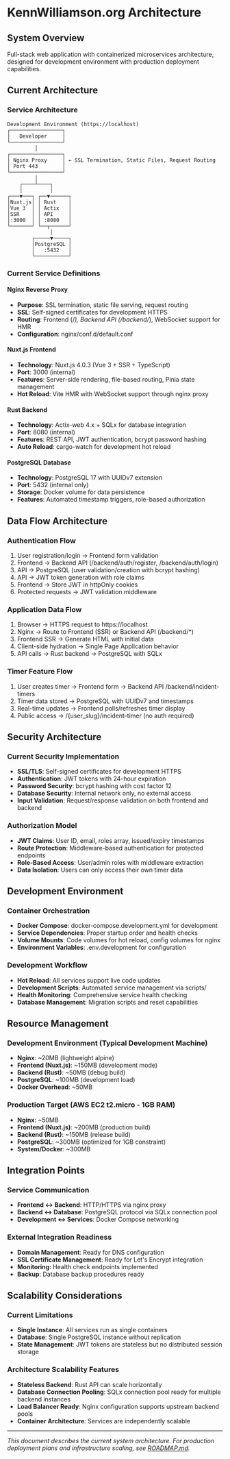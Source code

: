 # KennWilliamson.org Architecture

## System Overview
Full-stack web application with containerized microservices architecture, designed for development environment with production deployment capabilities.

## Current Architecture

### Service Architecture
```
Development Environment (https://localhost)
┌─────────────────┐
│   Developer     │
└─────────────────┘
         │
┌─────────────────┐
│ Nginx Proxy     │ ← SSL Termination, Static Files, Request Routing
│ Port 443        │
└─────────────────┘
         │
    ┌────┴────┐
    │         │
┌───▼───┐ ┌──▼──────┐
│Nuxt.js│ │ Rust    │
│Vue 3  │ │ Actix   │
│SSR    │ │ API     │
│:3000  │ │ :8080   │
└───────┘ └──┬──────┘
              │
        ┌─────▼─────┐
        │PostgreSQL │
        │   :5432   │
        └───────────┘
```

### Current Service Definitions

#### Nginx Reverse Proxy
- **Purpose**: SSL termination, static file serving, request routing
- **SSL**: Self-signed certificates for development HTTPS
- **Routing**: Frontend (/*), Backend API (/backend/*), WebSocket support for HMR
- **Configuration**: nginx/conf.d/default.conf

#### Nuxt.js Frontend
- **Technology**: Nuxt.js 4.0.3 (Vue 3 + SSR + TypeScript)
- **Port**: 3000 (internal)
- **Features**: Server-side rendering, file-based routing, Pinia state management
- **Hot Reload**: Vite HMR with WebSocket support through nginx proxy

#### Rust Backend
- **Technology**: Actix-web 4.x + SQLx for database integration
- **Port**: 8080 (internal)
- **Features**: REST API, JWT authentication, bcrypt password hashing
- **Auto Reload**: cargo-watch for development hot reload

#### PostgreSQL Database
- **Technology**: PostgreSQL 17 with UUIDv7 extension
- **Port**: 5432 (internal only)
- **Storage**: Docker volume for data persistence
- **Features**: Automated timestamp triggers, role-based authorization

## Data Flow Architecture

### Authentication Flow
1. User registration/login → Frontend form validation
2. Frontend → Backend API (/backend/auth/register, /backend/auth/login)
3. API → PostgreSQL (user validation/creation with bcrypt hashing)
4. API → JWT token generation with role claims
5. Frontend → Store JWT in httpOnly cookies
6. Protected requests → JWT validation middleware

### Application Data Flow
1. Browser → HTTPS request to https://localhost
2. Nginx → Route to Frontend (SSR) or Backend API (/backend/*)
3. Frontend SSR → Generate HTML with initial data
4. Client-side hydration → Single Page Application behavior
5. API calls → Rust backend → PostgreSQL with SQLx

### Timer Feature Flow
1. User creates timer → Frontend form → Backend API /backend/incident-timers
2. Timer data stored → PostgreSQL with UUIDv7 and timestamps
3. Real-time updates → Frontend polls/refreshes timer display
4. Public access → /{user_slug}/incident-timer (no auth required)

## Security Architecture

### Current Security Implementation
- **SSL/TLS**: Self-signed certificates for development HTTPS
- **Authentication**: JWT tokens with 24-hour expiration
- **Password Security**: bcrypt hashing with cost factor 12
- **Database Security**: Internal network only, no external access
- **Input Validation**: Request/response validation on both frontend and backend

### Authorization Model
- **JWT Claims**: User ID, email, roles array, issued/expiry timestamps
- **Route Protection**: Middleware-based authentication for protected endpoints
- **Role-Based Access**: User/admin roles with middleware extraction
- **Data Isolation**: Users can only access their own timer data

## Development Environment

### Container Orchestration
- **Docker Compose**: docker-compose.development.yml for development
- **Service Dependencies**: Proper startup order and health checks
- **Volume Mounts**: Code volumes for hot reload, config volumes for nginx
- **Environment Variables**: .env.development for configuration

### Development Workflow
- **Hot Reload**: All services support live code updates
- **Development Scripts**: Automated service management via scripts/
- **Health Monitoring**: Comprehensive service health checking
- **Database Management**: Migration scripts and reset capabilities

## Resource Management

### Development Environment (Typical Development Machine)
- **Nginx**: ~20MB (lightweight alpine)
- **Frontend (Nuxt.js)**: ~150MB (development mode)
- **Backend (Rust)**: ~50MB (debug build)
- **PostgreSQL**: ~100MB (development load)
- **Docker Overhead**: ~50MB

### Production Target (AWS EC2 t2.micro - 1GB RAM)
- **Nginx**: ~50MB
- **Frontend (Nuxt.js)**: ~200MB (production build)
- **Backend (Rust)**: ~150MB (release build)
- **PostgreSQL**: ~300MB (optimized for 1GB constraint)
- **System/Docker**: ~300MB

## Integration Points

### Service Communication
- **Frontend ↔ Backend**: HTTP/HTTPS via nginx proxy
- **Backend ↔ Database**: PostgreSQL protocol via SQLx connection pool
- **Development ↔ Services**: Docker Compose networking

### External Integration Readiness
- **Domain Management**: Ready for DNS configuration
- **SSL Certificate Management**: Ready for Let's Encrypt integration
- **Monitoring**: Health check endpoints implemented
- **Backup**: Database backup procedures ready

## Scalability Considerations

### Current Limitations
- **Single Instance**: All services run as single containers
- **Database**: Single PostgreSQL instance without replication
- **State Management**: JWT tokens are stateless but no distributed session storage

### Architecture Scalability Features
- **Stateless Backend**: Rust API can scale horizontally
- **Database Connection Pooling**: SQLx connection pool ready for multiple backend instances
- **Load Balancer Ready**: Nginx configuration supports upstream backend pools
- **Container Architecture**: Services are independently scalable

---

*This document describes the current system architecture. For production deployment plans and infrastructure scaling, see [ROADMAP.md](ROADMAP.md).*